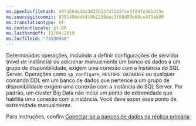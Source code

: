 ```yaml
---
ms.openlocfilehash: 497a564a10a3d35b33f47222fce8f89fe36bd15e
ms.sourcegitcommit: 830149bdd6419b2299aec3f60d59e80ce4f3eb80
ms.translationtype: HT
ms.contentlocale: pt-BR
ms.lasthandoff: 11/04/2019
ms.locfileid: "73530940"
---
```

Determinadas operações, incluindo a definir configurações de servidor (nível de instância) ou adicionar manualmente um banco de dados a um grupo de disponibilidade, exigem uma conexão com a Instância do SQL Server. Operações como `sp_configure`, `RESTORE DATABASE` ou qualquer comando DDL em um banco de dados que pertence a um grupo de disponibilidade exigem uma conexão com a instância do SQL Server. Por padrão, um cluster Big Data não inclui um ponto de extremidade que habilita uma conexão com a instância. Você deve expor esse ponto de extremidade manualmente.

Para instruções, confira [Conectar-se a bancos de dados na réplica primária](../big-data-cluster/deployment-high-availability.md#instance-connect).